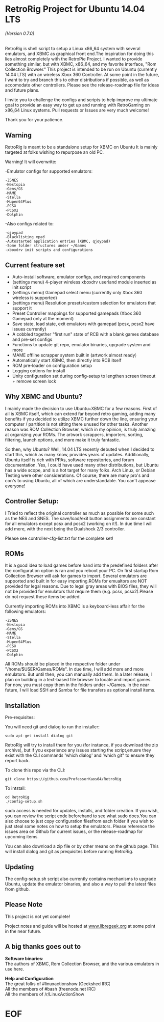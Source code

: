 RetroRig Project for Ubuntu 14.04 LTS
===================================================
###### [Version 0.7.0]

RetroRig is shell script to setup a Linux x86_64 system  with several emulators, and XBMC as graphical
front end.The inspiration for doing this lies almost completely with the RetroPie Project. I wanted to provide
something similar, but with XBMC, x86_64, and my favorite interface, "Rom Collection Browser."
This project is intended to be run on Ubuntu (currently 14.04 LTS) with an wireless Xbox 360 Controller.
At some point in the future, I want to try and branch this to other distributions if possible, as well
as accomodate other controllers. Please see the release-roadmap file for ideas and future plans.

I invite you to challenge the configs and scripts to help improve my ultimate goal to provide
an easy way to get up and running with RetroGaming on x86_64 Linux systems. Pull requests or
Issues are very much welcome!

Thank you for your patience.

## Warning

RetroRig is meant to be a standalone setup for XBMC on Ubuntu
It is mainly targeted at folks wishing to repurpose an old PC.

Warning! It will overwrite:

-Emulator configs for supported emulators:

    -ZSNES
    -Nestopia
    -Gens/GS
    -MAME
    -Stella
    -Mupen64Plus
    -PCSX
    -PCSX2
    -Dolphin

-Also configs related to:

    -qjoypad
    -Blacklisting xpad
    -Autostarted application entries (XBMC, qjoypad)
    -Some folder structures under ~/Games
    -xboxdrv init scripts and configurations

## Current feature set

* Auto-install software, emulator configs, and required components
* (settings menu) 4-player wireless xboxdrv userland module inserted as init script
* (settings menu) Gamepad select menu (currently only Xbox 360 wireless is supported)
* (settings menu) Resolution presets/custom selection for emulators that support it
* Preset Controller mappings for supported gamepads (Xbox 360 Gamepad only at the moment)
* Save state, load state, exit emulators with gamepad (pcsx, pcsx2 have issues currently)
* A cobbled together "first run" state of RCB with a blank games database and pre-set configs
* Functions to update git repo, emulator binaries, upgrade system and more
* MAME offline scrapper system built in (artwork almost ready)
* Automatically start XBMC, then directly into RCB itself
* ROM pre-loader on configuration setup
* Logging options for install
* Unity configuration set during config-setup to lengthen screen timeout + remove screen lock

## Why XBMC and Ubuntu?

I mainly made the decision to use Ubuntu+XBMC for a few reasons. First of all is XBMC itself, which can
extend far beyond retro gaming, adding many benefits if you decided to utilize XBMC further down the
line, ensuring your computer / partition is not sitting there unused for other tasks. Another reason
was ROM Collection Browser, which in my opinion, is truly amazing at organizing your ROMs. The artwork
scrappers, importers, sorting, filtering, launch options, and more make it truly fantastic.

So then, why Ubuntu? Well, 14.04 LTS recently debuted when I decided to start this, which as many know,
provides years of updates. Additionally, Ubuntu itself is rich with PPAs, software repositories, and
forum documentation. Yes, I could have used many other distributions, but Ubuntu has a wide scope,
and is a hot target for many folks. Arch Linux, or Debian Testing were other considerations. Of course,
there are many pro's and con's to using Ubuntu, all of which are understandable. You can't appease
everyone!

## Controller Setup:

I Tried to reflect the original controller as much as possible for some such as the NES and SNES. The
save/load/exit button assignments are constant for all emulators except pcsx and pcsx2 (working on it!). In due time I will add more, with the next being the Dualshock 2/3 controller.

Please see controller-cfg-list.txt for the complete set!
 

## ROMs

It is a good idea to load games before hand into the predefined folders after the configuration option is ran and you reboot your PC. On first startup Rom Collection Browser will ask for games to import. Several emulators are supported and built in for easy importing.ROMs for emualtors are NOT provided for legal reasons. Due to legal gray areas with BIOS files, they will not be provided for emulators that require them (e.g. pcsx, pcsx2).Please do not request these items be added.

Currently importing ROMs into XBMC is a keyboard-less affair for the following emulators:

    -ZSNES
    -Nestopia
    -Gens/GS
    -MAME
    -Stella
    -Mupen64Plus
    -PCSX
    -PCSX2
    -Dolphin

All ROMs should be placed in the respective folder under "/home/$USER/Games/ROMs". In due time, I will
add more and more emulators. But until then, you can manually add them. In a later release, I plan on
building in a text-based file browser to locate and import games. For now, you must copy them in the
folders under ~/Games. In the near future, I will load SSH and Samba for file transfers as optional
install items.

## Installation

Pre-requisites:

You will need git and dialog to run the installer:

    sudo apt-get install dialog git

RetroRig will try to install them for you (for instance, if you download the zip archive), but if you
experience any issues starting the script,enusre they exist with the CLI commands 'which dialog' 
and 'which git" to ensure they report back.

To clone this repo via the CLI:

`git clone https://github.com/ProfessorKaos64/RetroRig`

To intstall:

    cd RetroRig  
    ./config-setup.sh

sudo access is needed for updates, installs, and folder creation. If you wish, you can review the script
code beforehand to see what sudo does.You can also choose to just copy configuration filesfrom each 
folder if you wish to just steal some notes on how to setup the emulators. Please reference the issues
area on Github for current issues, or the release-roadmap for upcoming items.

You can also download a zip file or by other means on the github page. This will install dialog and
git as prequisites before running RetroRig.

## Updating

The config-setup.sh script also currently contains mechanisms to upgrade Ubuntu, update the
emulator binaries, and also a way to pull the latest files from github.

## Please Note

This project is not yet complete!

Project notes and guide will be hosted at www.libregeek.org at some point in the near future.

## A big thanks goes out to

<b>Software binaries:</b>  
The authors of XBMC, Rom Collection Browser, and the various emulators in use here.  

<b>Help and Configuration </b>  
The great folks of #linuxactionshow (Geekshed IRC)  
All the members of #bash (freenode.net IRC)  
All the members of /r/LinuxActionShow  

# EOF #
